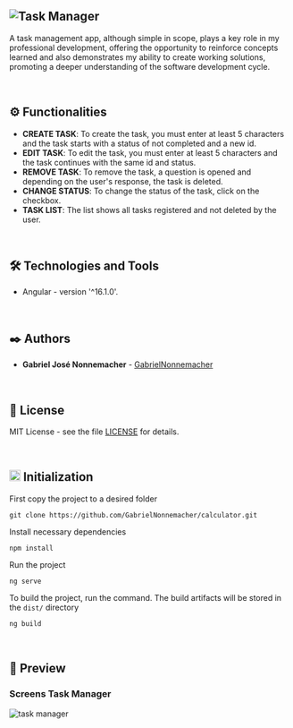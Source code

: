 ![Task Manager](https://github.com/GabrielNonnemacher/task-manager/assets/87139289/26583f5b-e054-4489-b440-6ad126ee9de3)
----------

A task management app, although simple in scope, plays a key role in my professional development, offering the opportunity to reinforce concepts learned and also demonstrates my ability to create working solutions, promoting a deeper understanding of the software development cycle.

<br/>

## ⚙️ Functionalities

  * **CREATE TASK**: To create the task, you must enter at least 5 characters and the task starts with a status of not completed and a new id.
  * **EDIT TASK**: To edit the task, you must enter at least 5 characters and the task continues with the same id and status.
  * **REMOVE TASK**: To remove the task, a question is opened and depending on the user's response, the task is deleted.
  * **CHANGE STATUS**: To change the status of the task, click on the checkbox.
  * **TASK LIST**: The list shows all tasks registered and not deleted by the user.

<br/>

## 🛠️ Technologies and Tools

* Angular - version '^16.1.0'.
  
<br/>

## ✒️ Authors

* **Gabriel José Nonnemacher** - [GabrielNonnemacher](https://github.com/GabrielNonnemacher)

<br/>

## 📄 License

MIT License - see the file [LICENSE](https://github.com/GabrielNonnemacher/task-manager/blob/master/LICENSE) for details.

<br/>

## <img height="20px" src="https://cdn-icons-png.flaticon.com/512/352/352163.png"> Initialization

First copy the project to a desired folder
```
git clone https://github.com/GabrielNonnemacher/calculator.git
```
Install necessary dependencies
```
npm install
```
Run the project
```
ng serve
```
To build the project, run the command. The build artifacts will be stored in the `dist/` directory
```
ng build
```

<br/>

## 👀 Preview
### Screens Task Manager
![task manager](https://github.com/GabrielNonnemacher/task-manager/assets/87139289/52cfc3aa-2d4f-4410-a784-7b09970c1729)

